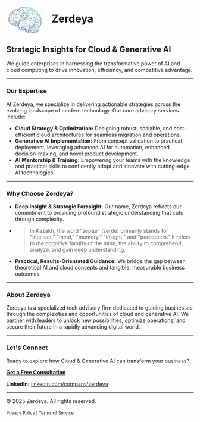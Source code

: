 # <img src="./images/zerdeya-logo.jpg" alt="Zerdeya Logo" width="100" style="vertical-align: middle; margin-right: 15px;"> Zerdeya

## Strategic Insights for Cloud & Generative AI

We guide enterprises in harnessing the transformative power of AI and cloud computing to drive innovation, efficiency, and competitive advantage.

---

### Our Expertise

At Zerdeya, we specialize in delivering actionable strategies across the evolving landscape of modern technology. Our core advisory services include:

* **Cloud Strategy & Optimization:** Designing robust, scalable, and cost-efficient cloud architectures for seamless migration and operations.
* **Generative AI Implementation:** From concept validation to practical deployment, leveraging advanced AI for automation, enhanced decision-making, and novel product development.
* **AI Mentorship & Training:** Empowering your teams with the knowledge and practical skills to confidently adopt and innovate with cutting-edge AI technologies.

---

### Why Choose Zerdeya?

* **Deep Insight & Strategic Foresight:** Our name, Zerdeya reflects our commitment to providing profound strategic understanding that cuts through complexity.

* > In Kazakh, the word "зерде" (zerde) primarily stands for "intellect," "mind," "memory," "insight," and "perception." It refers to the cognitive faculty of the mind, the ability to comprehend, analyze, and gain deep understanding.

* **Practical, Results-Orientated Guidance:** We bridge the gap between theoretical AI and cloud concepts and tangible, measurable business outcomes.


---

### About Zerdeya

Zerdeya is a specialized tech advisory firm dedicated to guiding businesses through the complexities and opportunities of cloud and generative AI. We partner with leaders to unlock new possibilities, optimize operations, and secure their future in a rapidly advancing digital world.

---

### Let's Connect

Ready to explore how Cloud & Generative AI can transform your business?

[**Get a Free Consultation**](https://linkedin.com/company/zerdeya)

**LinkedIn:** [linkedin.com/company/zerdeya](https://linkedin.com/company/zerdeya)

---

<footer>
    <p>&copy; 2025 Zerdeya. All rights reserved.</p>
    <p><small>Privacy Policy | Terms of Service</small></p>
</footer>
